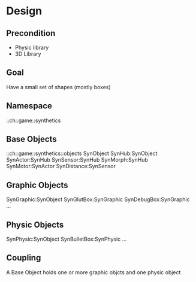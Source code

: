 # Design

## Precondition
* Physic library
* 3D Library


## Goal
Have a small set of shapes (mostly boxes)

## Namespace
::ch::game::synthetics

## Base Objects
::ch::game::synthetics::objects
SynObject
SynHub:SynObject
SynActor:SynHub
SynSensor:SynHub
SynMorph:SynHub
SynMotor:SynActor
SynDistance:SynSensor

## Graphic Objects
SynGraphic:SynObject
SynGlutBox:SynGraphic
SynDebugBox:SynGraphic
...

## Physic Objects
SynPhysic:SynObject
SynBulletBox:SynPhysic
...

## Coupling
A Base Object holds one or more graphic objcts and one physic object


